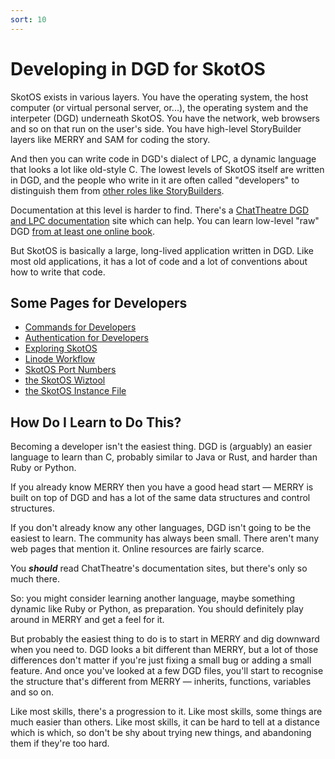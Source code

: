 ```yaml
---
sort: 10
---
```

# Developing in DGD for SkotOS

SkotOS exists in various layers. You have the operating system, the host computer (or virtual personal server, or...), the operating system and the interpeter (DGD) underneath SkotOS. You have the network, web browsers and so on that run on the user's side. You have high-level StoryBuilder layers like MERRY and SAM for coding the story.

And then you can write code in DGD's dialect of LPC, a dynamic language that looks a lot like old-style C. The lowest levels of SkotOS itself are written in DGD, and the people who write in it are often called "developers" to distinguish them from [other roles like StoryBuilders](../Basics/Roles.md).

Documentation at this level is harder to find. There's a [ChatTheatre DGD and LPC documentation](https://chattheatre.github.io/lpc-doc/) site which can help. You can learn low-level "raw" DGD [from at least one online book](https://noahgibbs.github.io/self_conscious_dgd/).

But SkotOS is basically a large, long-lived application written in DGD. Like most old applications, it has a lot of code and a lot of conventions about how to write that code.

## Some Pages for Developers

* [Commands for Developers](./CommandsForDevelopers.md)
* [Authentication for Developers](./DevAuthentication.md)
* [Exploring SkotOS](./Exploring_SkotOS.md)
* [Linode Workflow](./Linode_Workflow.md)
* [SkotOS Port Numbers](./SkotOS_Ports.md)
* [the SkotOS Wiztool](./SkotOS_Wiztool.md)
* [the SkotOS Instance File](./instance_file.md)

## How Do I Learn to Do This?

Becoming a developer isn't the easiest thing. DGD is (arguably) an easier language to learn than C, probably similar to Java or Rust, and harder than Ruby or Python.

If you already know MERRY then you have a good head start &mdash; MERRY is built on top of DGD and has a lot of the same data structures and control structures.

If you don't already know any other languages, DGD isn't going to be the easiest to learn. The community has always been small. There aren't many web pages that mention it. Online resources are fairly scarce.

You ***should*** read ChatTheatre's documentation sites, but there's only so much there.

So: you might consider learning another language, maybe something dynamic like Ruby or Python, as preparation. You should definitely play around in MERRY and get a feel for it.

But probably the easiest thing to do is to start in MERRY and dig downward when you need to. DGD looks a bit different than MERRY, but a lot of those differences don't matter if you're just fixing a small bug or adding a small feature. And once you've looked at a few DGD files, you'll start to recognise the structure that's different from MERRY &mdash; inherits, functions, variables and so on.

Like most skills, there's a progression to it. Like most skills, some things are much easier than others. Like most skills, it can be hard to tell at a distance which is which, so don't be shy about trying new things, and abandoning them if they're too hard.
